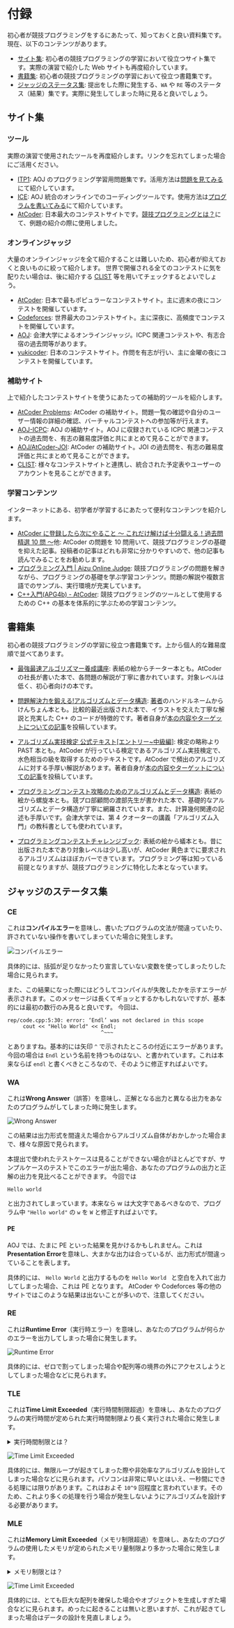 # 付録

初心者が競技プログラミングをするにあたって、知っておくと良い資料集です。現在、以下のコンテンツがあります。

- [サイト集](?id=サイト集): 初心者の競技プログラミングの学習において役立つサイト集です。実際の演習で紹介した Web サイトも再度紹介しています。
- [書籍集](?id=書籍集): 初心者の競技プログラミングの学習において役立つ書籍集です。
- [ジャッジのステータス集](?id=ジャッジのステータス集): 提出をした際に発生する、`WA` や `RE` 等のステータス（結果）集です。実際に発生してしまった時に見ると良いでしょう。

## サイト集
### ツール

実際の演習で使用されたツールを再度紹介します。リンクを忘れてしまった場合にご活用ください。

- [ITP1](https://onlinejudge.u-aizu.ac.jp/courses/lesson/2/ITP1/1): AOJ のプログラミング学習用問題集です。活用方法は[問題を見てみる](/beginner/getting-started?id=問題を見てみる)にて紹介しています。
- [ICE](https://onlinejudge.u-aizu.ac.jp/beta/ice): AOJ 統合のオンラインでのコーディングツールです。使用方法は[プログラムを書いてみる](/beginner/getting-started?id=プログラムを書いてみる)にて紹介しています。
- [AtCoder](https://atcoder.jp/home): 日本最大のコンテストサイトです。[競技プログラミングとは？](/beginner/about-compro?id=例題-product)にて、例題の紹介の際に使用しました。

### オンラインジャッジ

大量のオンラインジャッジを全て紹介することは難しいため、初心者が抑えておくと良いものに絞って紹介します。
世界で開催される全てのコンテストに気を配りたい場合は、後に紹介する [CLIST](https://clist.by/) 等を用いてチェックするとよいでしょう。

 - [AtCoder](https://atcoder.jp/): 日本で最もポピュラーなコンテストサイト。主に週末の夜にコンテストを開催しています。
 - [Codeforces](https://codeforces.com/): 世界最大のコンテストサイト。主に深夜に、高頻度でコンテストを開催しています。
 - [AOJ](https://onlinejudge.u-aizu.ac.jp/): 会津大学によるオンラインジャッジ。ICPC 関連コンテストや、有志合宿の過去問等があります。
 - [yukicoder](https://yukicoder.me/): 日本のコンテストサイト。作問を有志が行い、主に金曜の夜にコンテストを開催しています。

<!--
- [topcoder](https://topcoder.com/): 元世界最大のコンテストサイト。Single Round Match と呼ばれる短期間コンテストの他、Marathon Match と呼ばれる長期間のコンテストも行われている。
 - [yosupo judge](https://judge.yosupo.jp/): yosupo 氏による OJ。ライブラリ整備を主眼に置いたジャッジで、幅広い問題が日本語で提供されている。
 - [CodeChef](https://www.codechef.com/): インドのコンテストサイト。毎月2回のコンテストが行われている。
 - [CodinGame](https://codingame.com/): ゲーム AI を作成し、戦わせることができるコンテストサイト。不定期にコンテストが開催されている。
-->

### 補助サイト

上で紹介したコンテストサイトを使うにあたっての補助的ツールを紹介します。

 - [AtCoder Problems](https://kenkoooo.com/atcoder/#/table/keymoon): AtCoder の補助サイト。問題一覧の確認や自分のユーザー情報の詳細の確認、バーチャルコンテストへの参加等が行えます。
 - [AOJ-ICPC](http://aoj-icpc.ichyo.jp): AOJ の補助サイト。AOJ に収録されている ICPC 関連コンテストの過去問を、有志の難易度評価と共にまとめて見ることができます。
 - [AOJ/AtCoder-JOI](https://joi.goodbaton.com/): AtCoder の補助サイト。JOI の過去問を、有志の難易度評価と共にまとめて見ることができます。
 - [CLIST](https://clist.by/): 様々なコンテストサイトと連携し、統合された予定表やユーザーのアカウントを見ることができます。

<!--恐らくこれはここで紹介するべきものではない
### ツール

 - [オンライン整数列大辞典](https://oeis.org): 数列の一部や数列の名称から、数列を検索することができる Web サイト。考察の結果出てきた数列を投げると殴れることがある。
 - [wolframalpha](https://ja.wolframalpha.com/): 関数電卓の凄い版。二項係数とかの式変形を突っ込むとやってくれたりする。
 - [oj](https://github.com/online-judge-tools/oj): 
-->

### 学習コンテンツ

インターネットにある、初学者が学習するにあたって便利なコンテンツを紹介します。

 - [AtCoder に登録したら次にやること ～ これだけ解けば十分闘える！過去問精選 10 問 ～](https://qiita.com/drken/items/fd4e5e3630d0f5859067)他: AtCoder の問題を 10 問用いて、競技プログラミングの基礎を抑えた記事。投稿者の記事はどれも非常に分かりやすいので、他の記事も読んでみることをお勧めします。
 - [プログラミング入門 | Aizu Online Judge](https://onlinejudge.u-aizu.ac.jp/courses/lesson/2/ITP1/1): 競技プログラミングの問題を解きながら、プログラミングの基礎を学ぶ学習コンテンツ。問題の解説や複数言語でのサンプル、実行環境が充実しています。
 - [C++入門(APG4b) - AtCoder](https://atcoder.jp/contests/APG4b): 競技プログラミングのツールとして使用するための C++ の基本を体系的に学ぶための学習コンテンツ。

## 書籍集

初心者の競技プログラミングの学習に役立つ書籍集です。上から個人的な難易度順で並べてあります。

 - [最強最速アルゴリズマー養成講座](https://www.amazon.co.jp/%E6%9C%80%E5%BC%B7%E6%9C%80%E9%80%9F%E3%82%A2%E3%83%AB%E3%82%B4%E3%83%AA%E3%82%BA%E3%83%9E%E3%83%BC%E9%A4%8A%E6%88%90%E8%AC%9B%E5%BA%A7-%E3%83%97%E3%83%AD%E3%82%B0%E3%83%A9%E3%83%9F%E3%83%B3%E3%82%B0%E3%82%B3%E3%83%B3%E3%83%86%E3%82%B9%E3%83%88TopCoder%E6%94%BB%E7%95%A5%E3%82%AC%E3%82%A4%E3%83%89-%E9%AB%98%E6%A9%8B-%E7%9B%B4%E5%A4%A7/dp/4797367172): 表紙の絵からチーター本とも。AtCoder の社長が書いた本で、各問題の解説が丁寧に書かれています。対象レベルは低く、初心者向けの本です。

 - [問題解決力を鍛える!アルゴリズムとデータ構造](https://www.amazon.co.jp/%E5%95%8F%E9%A1%8C%E8%A7%A3%E6%B1%BA%E5%8A%9B%E3%82%92%E9%8D%9B%E3%81%88%E3%82%8B-%E3%82%A2%E3%83%AB%E3%82%B4%E3%83%AA%E3%82%BA%E3%83%A0%E3%81%A8%E3%83%87%E3%83%BC%E3%82%BF%E6%A7%8B%E9%80%A0-KS%E6%83%85%E5%A0%B1%E7%A7%91%E5%AD%A6%E5%B0%82%E9%96%80%E6%9B%B8-%E5%A4%A7%E6%A7%BB-%E5%85%BC%E8%B3%87/dp/4065128447): [著者](https://qiita.com/drken)のハンドルネームからけんちょん本とも。比較的最近出版された本で、イラストを交えた丁寧な解説と充実した C++ のコードが特徴的です。著者自身が[本の内容やターゲットについての記事](https://drken1215.hatenablog.com/entry/2020/08/10/041137)を投稿しています。

 - [アルゴリズム実技検定 公式テキスト[エントリー~中級編]](https://www.amazon.co.jp/%E3%82%A2%E3%83%AB%E3%82%B4%E3%83%AA%E3%82%BA%E3%83%A0%E5%AE%9F%E6%8A%80%E6%A4%9C%E5%AE%9A-%E5%85%AC%E5%BC%8F%E3%83%86%E3%82%AD%E3%82%B9%E3%83%88-%E3%82%A8%E3%83%B3%E3%83%88%E3%83%AA%E3%83%BC-%E4%B8%AD%E7%B4%9A%E7%B7%A8-Compass-Books%E3%82%B7%E3%83%AA%E3%83%BC%E3%82%BA/dp/483997277X): 検定の略称より PAST 本とも。AtCoder が行っている検定であるアルゴリズム実技検定で、水色相当の級を取得するためのテキストです。AtCoder で頻出のアルゴリズムに対する手厚い解説があります。著者自身が[本の内容やターゲットについての記事](https://betrue12.hateblo.jp/entry/2021/02/20/123103)を投稿しています。

 - [プログラミングコンテスト攻略のためのアルゴリズムとデータ構造](https://www.amazon.co.jp/%E3%83%97%E3%83%AD%E3%82%B0%E3%83%A9%E3%83%9F%E3%83%B3%E3%82%B0%E3%82%B3%E3%83%B3%E3%83%86%E3%82%B9%E3%83%88%E6%94%BB%E7%95%A5%E3%81%AE%E3%81%9F%E3%82%81%E3%81%AE%E3%82%A2%E3%83%AB%E3%82%B4%E3%83%AA%E3%82%BA%E3%83%A0%E3%81%A8%E3%83%87%E3%83%BC%E3%82%BF%E6%A7%8B%E9%80%A0-%E6%B8%A1%E9%83%A8-%E6%9C%89%E9%9A%86-ebook/dp/B00U5MVXZO): 表紙の絵から螺旋本とも。競プロ部顧問の渡部先生が書かれた本で、基礎的なアルゴリズムとデータ構造が丁寧に網羅されています。また、計算幾何関連の記述も手厚いです。会津大学では、第 4 クオーターの講義「アルゴリズム入門」の教科書としても使われています。

 - [プログラミングコンテストチャレンジブック](https://www.amazon.co.jp/%E3%83%97%E3%83%AD%E3%82%B0%E3%83%A9%E3%83%9F%E3%83%B3%E3%82%B0%E3%82%B3%E3%83%B3%E3%83%86%E3%82%B9%E3%83%88%E3%83%81%E3%83%A3%E3%83%AC%E3%83%B3%E3%82%B8%E3%83%96%E3%83%83%E3%82%AF-%E7%AC%AC2%E7%89%88-%EF%BD%9E%E5%95%8F%E9%A1%8C%E8%A7%A3%E6%B1%BA%E3%81%AE%E3%82%A2%E3%83%AB%E3%82%B4%E3%83%AA%E3%82%BA%E3%83%A0%E6%B4%BB%E7%94%A8%E5%8A%9B%E3%81%A8%E3%82%B3%E3%83%BC%E3%83%87%E3%82%A3%E3%83%B3%E3%82%B0%E3%83%86%E3%82%AF%E3%83%8B%E3%83%83%E3%82%AF%E3%82%92%E9%8D%9B%E3%81%88%E3%82%8B%EF%BD%9E-%E7%A7%8B%E8%91%89%E6%8B%93%E5%93%89/dp/4839941068): 表紙の絵から蟻本とも。昔に出版された本であり対象レベルは少し高いが、AtCoder 黄色までに要求されるアルゴリズムはほぼカバーできています。プログラミング等は知っている前提となりますが、競技プログラミングに特化した本となっています。

<!--多分要らん
- [アルゴリズムイントロダクション](https://www.amazon.co.jp/%E3%82%A2%E3%83%AB%E3%82%B4%E3%83%AA%E3%82%BA%E3%83%A0%E3%82%A4%E3%83%B3%E3%83%88%E3%83%AD%E3%83%80%E3%82%AF%E3%82%B7%E3%83%A7%E3%83%B3-%E7%AC%AC3%E7%89%88-%E7%B7%8F%E5%90%88%E7%89%88-%E4%B8%96%E7%95%8C%E6%A8%99%E6%BA%96MIT%E6%95%99%E7%A7%91%E6%9B%B8-%E3%82%B3%E3%83%AB%E3%83%A1%E3%83%B3/dp/476490408X): 学術寄りの本。丁寧には書かれているものの、かなり難しい。
-->

## ジャッジのステータス集

### CE

これは**コンパイルエラー**を意味し、書いたプログラムの文法が間違っていたり、許されていない操作を書いてしまっていた場合に発生します。

![コンパイルエラー](../images/ice_ce.jpg)

具体的には、括弧が足りなかったり宣言していない変数を使ってしまったりした場合に見られます。

また、この結果になった際にはどうしてコンパイルが失敗したかを示すエラーが表示されます。このメッセージは長くてギョッとするかもしれないですが、基本的には最初の数行のみ見ると良いです。
今回は、

```
rep/code.cpp:5:30: error: ‘Endl’ was not declared in this scope
     cout << "Hello World" << Endl;
                              ^~~~
```

とありますね。基本的には矢印 `^` で示されたところの付近にエラーがあります。今回の場合は `Endl` という名前を持つものはない、と書かれています。これは本来ならば `endl` と書くべきところなので、そのように修正すればよいです。

### WA

これは**Wrong Answer**（誤答）を意味し、正解となる出力と異なる出力をあなたのプログラムがしてしまった時に発生します。

![Wrong Answer](../images/ice_wa.jpg)

この結果は出力形式を間違えた場合からアルゴリズム自体がおかしかった場合まで、様々な原因で見られます。

本提出で使われたテストケースは見ることができない場合がほとんどですが、サンプルケースのテストでこのエラーが出た場合、あなたのプログラムの出力と正解の出力を見比べることができます。
今回では

```
Hello world
```

と出力されてしまっています。本来なら w は大文字であるべきなので、プログラム中 `"Hello world"` の `w` を `W` と修正すればよいです。

#### PE

AOJ では、たまに PE といった結果を見かけるかもしれません。これは**Presentation Error**を意味し、大まかな出力は合っているが、出力形式が間違っていることを表します。

具体的には、 `Hello World` と出力するものを `Hello World ` と空白を入れて出力してしまった場合、これは PE となります。
AtCoder や Codeforces 等の他のサイトではこのような結果は出ないことが多いので、注意してください。

### RE

これは**Runtime Error**（実行時エラー）を意味し、あなたのプログラムが何らかのエラーを出力してしまった場合に発生します。

![Runtime Error](../images/ice_re.jpg)

具体的には、ゼロで割ってしまった場合や配列等の境界の外にアクセスしようとしてしまった場合などに見られます。

### TLE

これは**Time Limit Exceeded**（実行時間制限超過）を意味し、あなたのプログラムの実行時間が定められた実行時間制限より長く実行された場合に発生します。

<details><summary>実行時間制限とは？</summary>

問題文の上に **Time Limit** という項目があることにお気づきでしょうか。これが実行時間制限、つまりプログラムが答えを出すまでにかけられる時間の制限を表しています。

![Time Limit](../images/aoj_tl.jpg)
</details>

![Time Limit Exceeded](../images/ice_tle.jpg)

具体的には、無限ループが起きてしまった際や非効率なアルゴリズムを設計してしまった場合などに見られます。パソコンは非常に早いとはいえ、一秒間にできる処理には限りがあります。これはおよそ `10^9` 回程度と言われています。そのため、これより多くの処理を行う場合が発生しないようにアルゴリズムを設計する必要があります。

### MLE

これは**Memory Limit Exceeded**（メモリ制限超過）を意味し、あなたのプログラムの使用したメモリが定められたメモリ量制限より多かった場合に発生します。

<details><summary>メモリ制限とは？</summary>

問題文の上に **Memory Limit** という項目があることにお気づきでしょうか。これがメモリ制限、つまりプログラムが使用して良いメモリ量を表します。メモリの目安としては、`10^8` 個の整数で `381 MB` 程度になります。

![Memory Limit](../images/aoj_tl.jpg)
</details>

![Time Limit Exceeded](../images/ice_mle.jpg)

具体的には、とても巨大な配列を確保した場合やオブジェクトを生成しすぎた場合などに見られます。めったに起きることは無いと思いますが、これが起きてしまった場合はデータの設計を見直しましょう。


<!--
## 用語集
合宿とか作問とかの時に用語を説明するのがめんどいので、あったほうがいいかなという気持ちに 名詞を中心に、冷える等スラングは紹介しない

### 色

ユーザーのレーティングによって変化する、コンテストサイト上でユーザー名が表示される色のこと。
AtCoder では、低いほうからレーティング 400 ごとに、<p style="color:#808080">灰</p> <p style="color:#804000">茶</p> <p style="color:#008000">緑</p> <p style="color:#00c0c0">水</p> <p style="color:#0000ff">青</p> <p style="color:#c0c000">黄</p> <p style="color:#ff8000">橙</p> <p style="color:#ff000">赤</p> と分けられている。

### パフォーマンス

コンテストサイトによって計算されることのある、コンテストでどの程度良い成績を収めたかを定量的に測るための指標。レートと対応付けられていて、「そのコンテストの中でその順位を取る確率が最も高いレート」がパフォーマンスとされる場合が多い。過去のパフォーマンスにより、ユーザーのレートが計算される。

### ライブラリ

問題を解く時によく使うコードを予め書いておいたもののこと。コードを書く時にコピーしてきて貼り付けられるようにしてあることが多い。

### オンラインジャッジ



### コンテスト関連

#### マラソン

一般的な競技プログラミングのように厳密な解を出力することを求められず、なるべく良いスコアを得られる解を出力することを目標にするコンテスト。Topcoder で行われていた Marathon Match から名付けられた。ヒューリスティクスコンテストとも。一週間等の長期間で行われることが多いが、短期間で行うコンテストもある。AtCoder の AHC や、Topcoder の Marathon Match 等がある。

#### オンサイトコンテスト

オンラインではなく実際に集まるコンテストのこと。具体的には、企業が就職活動関連で開催する予選つきコンテストの本戦や、ICPC や JOI といった大会の本選等がある。

略してオンサイトとも。

#### 合宿

主に複数日程があるオンサイトコンテストのこと。実際に現地で宿などに宿泊することから。立命館大学の RUPC や会津大学の ACPC 等の大学が開催する有志コンテストや、JAG が ICPC 参加者のために開催する夏合宿等がある。

#### JOI

日本情報オリンピックのこと。高校生以下が参加できる競技プログラミングの大会で、予選→本選→春合宿と勝ち上がることで、国際情報オリンピック(IOI)の日本代表になることができる。

#### ICPC

国際大学対抗プログラミングコンテストのこと。大学生/大学院生が参加できる大会で、7 月頃の予選とその後のアジア地区大会、翌年の World Final によってなる。アジア地区大会はオンサイト開催され、日本では近年横浜で開催されている。他に海外でも開催されており、それらに行くことを**海外遠征**と呼ぶこともある。

#### GCJ

Google Code Jam のこと。Google が毎年開催しているプログラミングコンテスト。

-->
